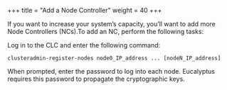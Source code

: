 +++
title = "Add a Node Controller"
weight = 40
+++

If you want to increase your system’s capacity, you’ll want to add more Node Controllers (NCs).To add an NC, perform the following tasks: 

Log in to the CLC and enter the following command: 

    clusteradmin-register-nodes node0_IP_address ... [nodeN_IP_address]

When prompted, enter the password to log into each node. Eucalyptus requires this password to propagate the cryptographic keys. 
